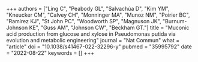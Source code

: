 +++
authors = ["Ling C", "Peabody GL", "Salvachúa D", "Kim YM", "Kneucker CM", "Calvey CH", "Monninger MA", "Munoz NM", "Poirier BC", "Ramirez KJ", "St John PC", "Woodworth SP", "Magnuson JK", "Burnum-Johnson KE", "Guss AM", "Johnson CW", "Beckham GT."]
title = "Muconic acid production from glucose and xylose in Pseudomonas putida via evolution and metabolic engineering"
journal = "Nat Commun"
what = "article"
doi = "10.1038/s41467-022-32296-y"
pubmed = "35995792"
date = "2022-08-22"
keywords = []
+++

